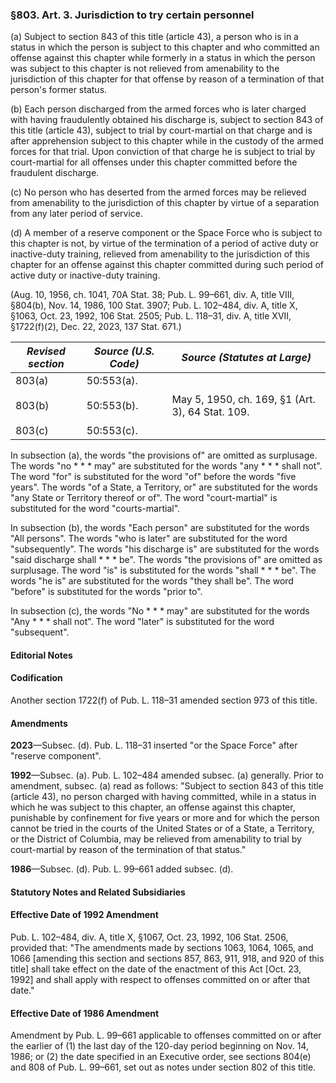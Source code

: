 ### §803. Art. 3. Jurisdiction to try certain personnel ###

(a) Subject to section 843 of this title (article 43), a person who is in a status in which the person is subject to this chapter and who committed an offense against this chapter while formerly in a status in which the person was subject to this chapter is not relieved from amenability to the jurisdiction of this chapter for that offense by reason of a termination of that person's former status.

(b) Each person discharged from the armed forces who is later charged with having fraudulently obtained his discharge is, subject to section 843 of this title (article 43), subject to trial by court-martial on that charge and is after apprehension subject to this chapter while in the custody of the armed forces for that trial. Upon conviction of that charge he is subject to trial by court-martial for all offenses under this chapter committed before the fraudulent discharge.

(c) No person who has deserted from the armed forces may be relieved from amenability to the jurisdiction of this chapter by virtue of a separation from any later period of service.

(d) A member of a reserve component or the Space Force who is subject to this chapter is not, by virtue of the termination of a period of active duty or inactive-duty training, relieved from amenability to the jurisdiction of this chapter for an offense against this chapter committed during such period of active duty or inactive-duty training.

(Aug. 10, 1956, ch. 1041, 70A Stat. 38; Pub. L. 99–661, div. A, title VIII, §804(b), Nov. 14, 1986, 100 Stat. 3907; Pub. L. 102–484, div. A, title X, §1063, Oct. 23, 1992, 106 Stat. 2505; Pub. L. 118–31, div. A, title XVII, §1722(f)(2), Dec. 22, 2023, 137 Stat. 671.)

|          *Revised section*           |               *Source (U.S. Code)*               |          *Source (Statutes at Large)*          |
|--------------------------------------|--------------------------------------------------|------------------------------------------------|
|803(a)<br/><br/>803(b)<br/><br/>803(c)|50:553(a).<br/><br/>50:553(b).<br/><br/>50:553(c).|May 5, 1950, ch. 169, §1 (Art. 3), 64 Stat. 109.|

In subsection (a), the words "the provisions of" are omitted as surplusage. The words "no \* \* \* may" are substituted for the words "any \* \* \* shall not". The word "for" is substituted for the word "of" before the words "five years". The words "of a State, a Territory, or" are substituted for the words "any State or Territory thereof or of". The word "court-martial" is substituted for the word "courts-martial".

In subsection (b), the words "Each person" are substituted for the words "All persons". The words "who is later" are substituted for the word "subsequently". The words "his discharge is" are substituted for the words "said discharge shall \* \* \* be". The words "the provisions of" are omitted as surplusage. The word "is" is substituted for the words "shall \* \* \* be". The words "he is" are substituted for the words "they shall be". The word "before" is substituted for the words "prior to".

In subsection (c), the words "No \* \* \* may" are substituted for the words "Any \* \* \* shall not". The word "later" is substituted for the word "subsequent".

#### **Editorial Notes** ####

#### Codification ####

Another section 1722(f) of Pub. L. 118–31 amended section 973 of this title.

#### Amendments ####

**2023**—Subsec. (d). Pub. L. 118–31 inserted "or the Space Force" after "reserve component".

**1992**—Subsec. (a). Pub. L. 102–484 amended subsec. (a) generally. Prior to amendment, subsec. (a) read as follows: "Subject to section 843 of this title (article 43), no person charged with having committed, while in a status in which he was subject to this chapter, an offense against this chapter, punishable by confinement for five years or more and for which the person cannot be tried in the courts of the United States or of a State, a Territory, or the District of Columbia, may be relieved from amenability to trial by court-martial by reason of the termination of that status."

**1986**—Subsec. (d). Pub. L. 99–661 added subsec. (d).

#### **Statutory Notes and Related Subsidiaries** ####

#### Effective Date of 1992 Amendment ####

Pub. L. 102–484, div. A, title X, §1067, Oct. 23, 1992, 106 Stat. 2506, provided that: "The amendments made by sections 1063, 1064, 1065, and 1066 [amending this section and sections 857, 863, 911, 918, and 920 of this title] shall take effect on the date of the enactment of this Act [Oct. 23, 1992] and shall apply with respect to offenses committed on or after that date."

#### Effective Date of 1986 Amendment ####

Amendment by Pub. L. 99–661 applicable to offenses committed on or after the earlier of (1) the last day of the 120-day period beginning on Nov. 14, 1986; or (2) the date specified in an Executive order, see sections 804(e) and 808 of Pub. L. 99–661, set out as notes under section 802 of this title.